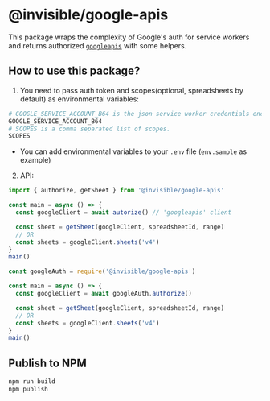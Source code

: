 # @invisible/google-apis

This package wraps the complexity of Google's auth for service workers and returns authorized [`googleapis`](http://google.github.io/google-api-nodejs-client/) with some helpers.

## How to use this package?

1. You need to pass auth token and scopes(optional, spreadsheets by default) as environmental variables:
```bash
# GOOGLE_SERVICE_ACCOUNT_B64 is the json service worker credentials encoded in base64.
GOOGLE_SERVICE_ACCOUNT_B64
# SCOPES is a comma separated list of scopes.
SCOPES
```

- You can add environmental variables to your `.env` file (`env.sample` as example)

2. API:

```typescript
import { authorize, getSheet } from '@invisible/google-apis'

const main = async () => {
  const googleClient = await autorize() // 'googleapis' client

  const sheet = getSheet(googleClient, spreadsheetId, range) 
  // OR
  const sheets = googleClient.sheets('v4')
}
main()
```

```javascript
const googleAuth = require('@invisible/google-apis')

const main = async () => {
  const googleClient = await googleAuth.authorize()

  const sheet = getSheet(googleClient, spreadsheetId, range) 
  // OR
  const sheets = googleClient.sheets('v4')
}
main()
```

## Publish to NPM
```bash
npm run build
npm publish
```